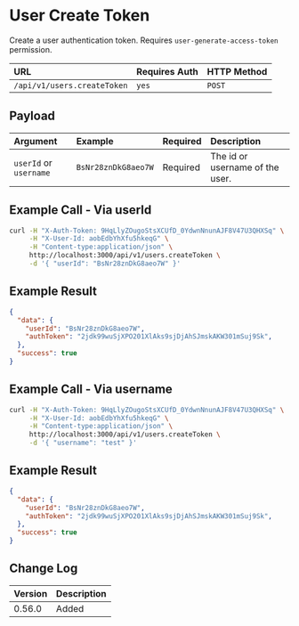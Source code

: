 # User Create Token

Create a user authentication token. Requires `user-generate-access-token` permission.

| URL | Requires Auth | HTTP Method |
| :--- | :--- | :--- |
| `/api/v1/users.createToken` | `yes` | `POST` |

## Payload

| Argument | Example | Required | Description |
| :--- | :--- | :--- | :--- |
| `userId` or `username` | `BsNr28znDkG8aeo7W` | Required | The id or username of the user. |

## Example Call - Via userId

```bash
curl -H "X-Auth-Token: 9HqLlyZOugoStsXCUfD_0YdwnNnunAJF8V47U3QHXSq" \
     -H "X-User-Id: aobEdbYhXfu5hkeqG" \
     -H "Content-type:application/json" \
     http://localhost:3000/api/v1/users.createToken \
     -d '{ "userId": "BsNr28znDkG8aeo7W" }'
```

## Example Result

```json
{
  "data": {
    "userId": "BsNr28znDkG8aeo7W",
    "authToken": "2jdk99wuSjXPO201XlAks9sjDjAhSJmskAKW301mSuj9Sk",
  },
  "success": true
}
```

## Example Call - Via username

```bash
curl -H "X-Auth-Token: 9HqLlyZOugoStsXCUfD_0YdwnNnunAJF8V47U3QHXSq" \
     -H "X-User-Id: aobEdbYhXfu5hkeqG" \
     -H "Content-type:application/json" \
     http://localhost:3000/api/v1/users.createToken \
     -d '{ "username": "test" }'
```

## Example Result

```json
{
  "data": {
    "userId": "BsNr28znDkG8aeo7W",
    "authToken": "2jdk99wuSjXPO201XlAks9sjDjAhSJmskAKW301mSuj9Sk",
  },
  "success": true
}
```

## Change Log

| Version | Description |
| :--- | :--- |
| 0.56.0 | Added |
